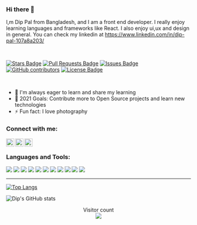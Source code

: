 ### Hi there 🤙

I,m Dip Pal from Bangladesh, and I am a front end developer. I really enjoy learning languages and frameworks like React. I also enjoy ui,ux and design in general. You can check my linkedin at https://www.linkedin.com/in/dip-pal-107a8a203/

<br/>


<a href="https://github.com/DipPal513/awesome-github-profile-readme/stargazers"><img src="https://img.shields.io/github/stars/DipPal513/awesome-github-profile-readme" alt="Stars Badge"/></a>
<a href="https://github.com/DipPal513/awesome-github-profile-readme/pulls"><img src="https://img.shields.io/github/issues-pr/DipPal513/awesome-github-profile-readme" alt="Pull Requests Badge"/></a>
<a href="https://github.com/DipPal513/awesome-github-profile-readme/issues"><img src="https://img.shields.io/github/issues/DipPal513/awesome-github-profile-readme" alt="Issues Badge"/></a>
<a href="https://github.com/DipPal513/awesome-github-profile-readme/graphs/contributors"><img alt="GitHub contributors" src="https://img.shields.io/github/contributors/DipPal513/awesome-github-profile-readme?color=2b9348"></a>
<a href="https://github.com/DipPal513/awesome-github-profile-readme/blob/master/LICENSE"><img src="https://img.shields.io/github/license/DipPal513/awesome-github-profile-readme?color=2b9348" alt="License Badge"/></a>

<br/>

- 👯 I'm always eager to learn and share my learning
- 🥅 2021 Goals: Contribute more to Open Source projects and learn new technologies
- ⚡ Fun fact: I love photography


### Connect with me:

<img align="left" alt="Dip | LinkedIn" width="22px" src="https://cdn.jsdelivr.net/npm/simple-icons@v3/icons/linkedin.svg" />
<img align="left" alt="Dip | Instagram" width="22px" src="https://cdn.jsdelivr.net/npm/simple-icons@v3/icons/instagram.svg" />
<img align="left" alt="Dip | Stackoverflow" width="22px" src="https://cdn.jsdelivr.net/npm/simple-icons@3.13.0/icons/stackoverflow.svg" />

<br />




### Languages and Tools:
![](https://img.shields.io/badge/Code-Javascript-informational?style=flat&logoColor=white&color=2bbc8a)
![](https://img.shields.io/badge/Code-React-informational?style=flat&logoColor=white&color=2bbc8a)
![](https://img.shields.io/badge/Code-Bash-informational?style=flat&logoColor=white&color=2bbc8a)
![](https://img.shields.io/badge/Editor-Visual_Studio_Code-informational?style=flat&logoColor=white&color=2bbc8a)
![](https://img.shields.io/badge/Platform-Web-informational?style=flat&logoColor=white&color=2bbc8a)
![](https://img.shields.io/badge/OS-Windows-informational?style=flat&logoColor=white&color=2bbc8a)
![](https://img.shields.io/badge/Tools-Git-informational?style=flat&logoColor=white&color=2bbc8a)
![](https://img.shields.io/badge/Tools-Github-informational?style=flat&logoColor=white&color=2bbc8a)
![](https://img.shields.io/badge/Tools-Bitbucket-informational?style=flat&logoColor=white&color=2bbc8a)
![](https://img.shields.io/badge/Tools-Terminal-informational?style=flat&logoColor=white&color=2bbc8a)
![](https://img.shields.io/badge/Cloud-AWS-informational?style=flat&logoColor=white&color=2bbc8a)

---
[![Top Langs](https://github-readme-stats.vercel.app/api/top-langs/?username=DipPal513&hide=html)](https://github.com/DipPal513/github-readme-stats)

![Dip's GitHub stats](https://github-readme-stats.vercel.app/api?username=DipPal513&theme=vue_icons=true)


<p align="center"> 
  Visitor count<br>
  <img src="https://profile-counter.glitch.me/DipPal513/count.svg" />
</p>

